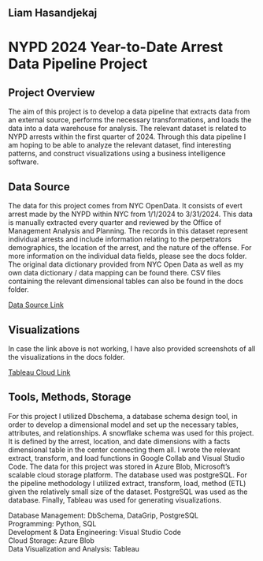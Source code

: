 ## Liam Hasandjekaj

# NYPD 2024 Year-to-Date Arrest Data Pipeline Project

## Project Overview

The aim of this project is to develop a data pipeline that extracts data from an external source, performs the necessary transformations, and loads the data into a data warehouse for analysis. The relevant dataset is related to NYPD arrests within the first quarter of 2024. Through this data pipeline I am hoping to be able to analyze the relevant dataset, find interesting patterns, and construct visualizations using a business intelligence software.

## Data Source

The data for this project comes from NYC OpenData. It consists of evert arrest made by the NYPD within NYC from 1/1/2024 to 3/31/2024. This data is manually extracted every quarter and reviewed by the Office of Management Analysis and Planning. The records in this dataset represent individual arrests and include information relating to the perpetrators demographics, the location of the arrest, and the nature of the offense. For more information on the individual data fields, please see the docs folder. The original data dictionary provided from NYC Open Data as well as my own data dictionary / data mapping can be found there. CSV files containing the relevant dimensional tables can also be found in the docs folder.

[Data Source Link](https://data.cityofnewyork.us/Public-Safety/NYPD-Arrest-Data-Year-to-Date-/uip8-fykc/about_data)

## Visualizations

In case the link above is not working, I have also provided screenshots of all the visualizations in the docs folder.

[Tableau Cloud Link](https://prod-useast-b.online.tableau.com/#/site/liamhasandjekaj895fd24ab0/workbooks/1568901?:origin=card_share_link)

## Tools, Methods, Storage

For this project I utilized Dbschema, a database schema design tool, in order to develop a dimensional model and set up the necessary tables, attributes, and relationships. A snowflake schema was used for this project. It is defined by the arrest, location, and date dimensions with a facts dimensional table in the center connecting them all. I wrote the relevant extract, transform, and load functions in Google Collab and Visual Studio Code. The data for this project was stored in Azure Blob, Microsoft’s scalable cloud storage platform. The database used was postgreSQL. For the pipeline methodology I utilized extract, transform, load,  method (ETL) given the relatively small size of the dataset. PostgreSQL was used as the database. Finally, Tableau was used for generating visualizations.

Database Management: DbSchema, DataGrip, PostgreSQL\
Programming: Python, SQL\
Development & Data Engineering: Visual Studio Code\
Cloud Storage: Azure Blob\
Data Visualization and Analysis: Tableau
